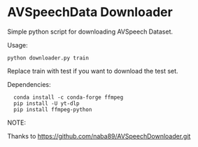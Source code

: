 # AVSpeechData Downloader

Simple python script for downloading AVSpeech Dataset.

Usage:

```
python downloader.py train
```

Replace train with test if you want to download the test set.

Dependencies:

```
  conda install -c conda-forge ffmpeg
  pip install -U yt-dlp
  pip install ffmpeg-python
```

NOTE:

Thanks to https://github.com/naba89/AVSpeechDownloader.git
